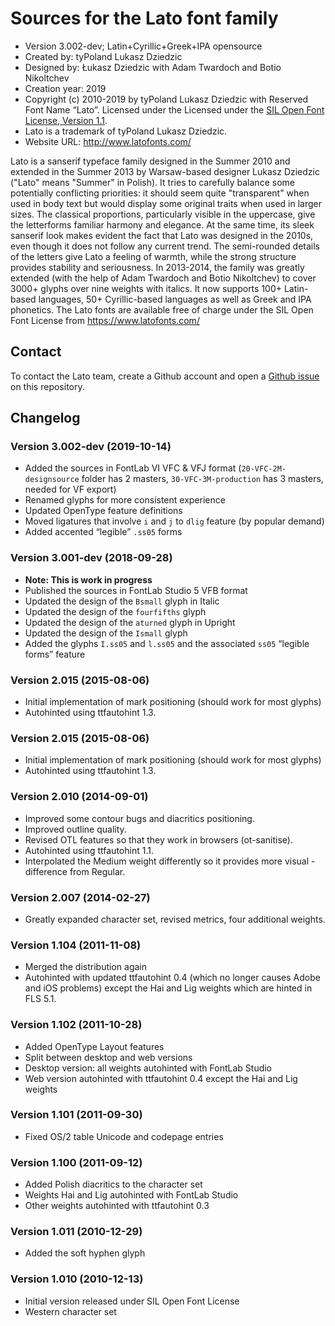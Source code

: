 # Sources for the Lato font family

- Version 3.002-dev; Latin+Cyrillic+Greek+IPA opensource
- Created by: tyPoland Lukasz Dziedzic
- Designed by: Łukasz Dziedzic with Adam Twardoch and Botio Nikoltchev
- Creation year: 2019
- Copyright (c) 2010-2019 by tyPoland Lukasz Dziedzic with Reserved Font Name “Lato”. Licensed under the Licensed under the [SIL Open Font License, Version 1.1](./LICENSE.txt).
- Lato is a trademark of tyPoland Lukasz Dziedzic.
- Website URL: http://www.latofonts.com/

Lato is a sanserif typeface family designed in the Summer 2010 and extended in the Summer 2013 by Warsaw-based designer Lukasz Dziedzic ("Lato" means "Summer" in Polish). It tries to carefully balance some potentially conflicting priorities: it should seem quite "transparent" when used in body text but would display some original traits when used in larger sizes. The classical proportions, particularly visible in the uppercase, give the letterforms familiar harmony and elegance. At the same time, its sleek sanserif look makes evident the fact that Lato was designed in the 2010s, even though it does not follow any current trend. The semi-rounded details of the letters give Lato a feeling of warmth, while the strong structure provides stability and seriousness. In 2013-2014, the family was greatly extended (with the help of Adam Twardoch and Botio Nikoltchev) to cover 3000+ glyphs over nine weights with italics. It now supports 100+ Latin-based languages, 50+ Cyrillic-based languages as well as Greek and IPA phonetics. The Lato fonts are available free of charge under the SIL Open Font License from https://www.latofonts.com/

## Contact

To contact the Lato team, create a Github account and open a [Github issue](https://github.com/latofonts/lato-source/issues) on this repository.

## Changelog

### Version 3.002-dev (2019-10-14)

- Added the sources in FontLab VI VFC & VFJ format (`20-VFC-2M-designsource` folder has 2 masters, `30-VFC-3M-production` has 3 masters, needed for VF export)
- Renamed glyphs for more consistent experience
- Updated OpenType feature definitions
- Moved ligatures that involve `i` and `j` to `dlig` feature (by popular demand)
- Added accented “legible” `.ss05` forms

### Version 3.001-dev (2018-09-28)

- **Note: This is work in progress**
- Published the sources in FontLab Studio 5 VFB format
- Updated the design of the `Bsmall` glyph in Italic
- Updated the design of the `fourfifths` glyph
- Updated the design of the `aturned` glyph in Upright
- Updated the design of the `Ismall` glyph
- Added the glyphs `I.ss05` and `l.ss05` and the associated `ss05` “legible forms” feature

### Version 2.015 (2015-08-06)

- Initial implementation of mark positioning (should work for most glyphs)
- Autohinted using ttfautohint 1.3.

### Version 2.015 (2015-08-06)

- Initial implementation of mark positioning (should work for most glyphs)
- Autohinted using ttfautohint 1.3.

### Version 2.010 (2014-09-01)

- Improved some contour bugs and diacritics positioning.
- Improved outline quality.
- Revised OTL features so that they work in browsers (ot-sanitise).
- Autohinted using ttfautohint 1.1.
- Interpolated the Medium weight differently so it provides more visual - difference from Regular.

### Version 2.007 (2014-02-27)

- Greatly expanded character set, revised metrics, four additional weights.

### Version 1.104 (2011-11-08)

- Merged the distribution again
- Autohinted with updated ttfautohint 0.4 (which no longer causes Adobe and iOS problems) except the Hai and Lig weights which are hinted in FLS 5.1.

### Version 1.102 (2011-10-28)

- Added OpenType Layout features
- Split between desktop and web versions
- Desktop version: all weights autohinted with FontLab Studio
- Web version autohinted with ttfautohint 0.4 except the Hai and Lig weights

### Version 1.101 (2011-09-30)

- Fixed OS/2 table Unicode and codepage entries

### Version 1.100 (2011-09-12)

- Added Polish diacritics to the character set
- Weights Hai and Lig autohinted with FontLab Studio
- Other weights autohinted with ttfautohint 0.3

### Version 1.011 (2010-12-29)

- Added the soft hyphen glyph

### Version 1.010 (2010-12-13)

- Initial version released under SIL Open Font License
- Western character set
